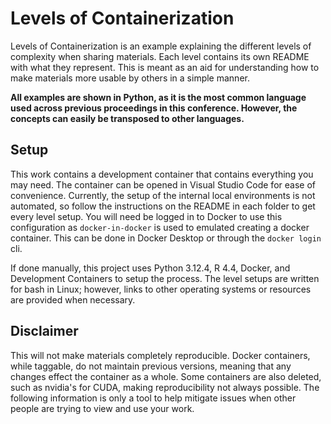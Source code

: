 # Levels of Containerization

Levels of Containerization is an example explaining the different levels of complexity when sharing materials. Each level contains its own README with what they represent. This is meant as an aid for understanding how to make materials more usable by others in a simple manner.

**All examples are shown in Python, as it is the most common language used across previous proceedings in this conference. However, the concepts can easily be transposed to other languages.**

## Setup

This work contains a development container that contains everything you may need. The container can be opened in Visual Studio Code for ease of convenience. Currently, the setup of the internal local environments is not automated, so follow the instructions on the README in each folder to get every level setup. You will need be logged in to Docker to use this configuration as `docker-in-docker` is used to emulated creating a docker container. This can be done in Docker Desktop or through the `docker login` cli.

If done manually, this project uses Python 3.12.4, R 4.4, Docker, and Development Containers to setup the process. The level setups are written for bash in Linux; however, links to other operating systems or resources are provided when necessary.

## Disclaimer

This will not make materials completely reproducible. Docker containers, while taggable, do not maintain previous versions, meaning that any changes effect the container as a whole. Some containers are also deleted, such as nvidia's for CUDA, making reproducibility not always possible. The following information is only a tool to help mitigate issues when other people are trying to view and use your work.
